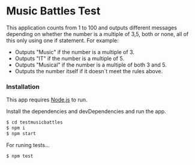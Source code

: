 # Music Battles Test



This application counts from 1 to 100 and outputs different messages depending on whether the number is a multiple of 3,5, both or none, all of this only using one if statement. For example:

  - Outputs "Music" if the number is a multiple of 3.
  - Outputs "IT" if the number is a multiple of 5.
  - Outputs "Musical" if the number is a multiple of both 3 and 5.
  - Outputs the number itself if it doesn´t meet the rules above.



### Installation

This app requires [Node.js](https://nodejs.org/)  to run.

Install the dependencies and devDependencies and run the app.

```sh
$ cd testmusicbattles
$ npm i
$ npm start
```

For runing tests...

```sh
$ npm test
```


